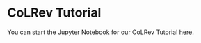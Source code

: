 # CoLRev Tutorial

You can start the Jupyter Notebook for our CoLRev Tutorial [here](.devcontainer/tutorial.ipynb).